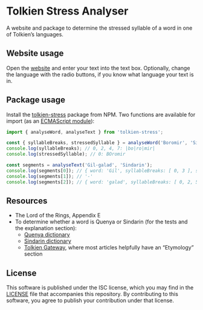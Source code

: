 # Tolkien Stress Analyser

A website and package to determine the stressed syllable of a word in one of Tolkien’s languages.

## Website usage

Open the [website](https://lucaswerkmeister.github.io/tolkien-stress/) and enter your text into the text box.
Optionally, change the language with the radio buttons, if you know what language your text is in.

## Package usage

Install the [tolkien-stress](https://www.npmjs.com/package/tolkien-stress) package from NPM.
Two functions are available for import (as an [ECMAScript module](https://nodejs.org/api/esm.html#esm_introduction)):

```js
import { analyseWord, analyseText } from 'tolkien-stress';

const { syllableBreaks, stressedSyllable } = analyseWord('Boromir', 'Sindarin');
console.log(syllableBreaks); // 0, 2, 4, 7: |bo|ro|mir|
console.log(stressedSyllable); // 0: BOromir

const segments = analyseText('Gil-galad', 'Sindarin');
console.log(segments[0]); // { word: 'Gil', syllableBreaks: [ 0, 3 ], stressedSyllable: 0 }
console.log(segments[1]); // '-'
console.log(segments[2]); // { word: 'galad', syllableBreaks: [ 0, 2, 5 ], stressedSyllable: 0 }
```

## Resources

- The Lord of the Rings, Appendix E
- To determine whether a word is Quenya or Sindarin (for the tests and the explanation section):
  - [Quenya dictionary](https://www.ambar-eldaron.com/telechargements/quenya-engl-A4.pdf)
  - [Sindarin dictionary](https://www.jrrvf.com/hisweloke/sindar/online/sindar/dict-sd-en.html)
  - [Tolkien Gateway](http://tolkiengateway.net/), where most articles helpfully have an “Etymology” section

## License

This software is published under the ISC license,
which you may find in the [LICENSE](LICENSE) file that accompanies this repository.
By contributing to this software,
you agree to publish your contribution under that license.
